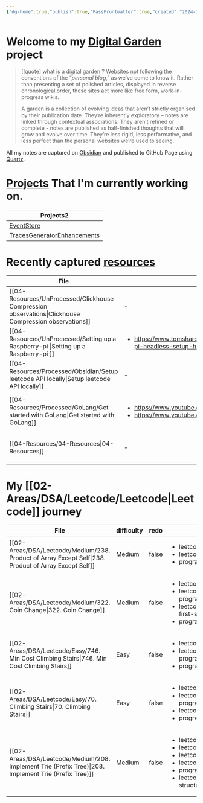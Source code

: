 ```yaml
---
{"dg-home":true,"publish":true,"PassFrontmatter":true,"created":"2024-12-18T20:40:04.792+05:30","updated":"2025-01-09T21:16:47.436+05:30"}
---
```



# Welcome to my [Digital Garden](https://maggieappleton.com/garden-history/) project

> [!quote] what is a digital garden ?
> Websites not following the conventions of the “_personal blog_,” as we’ve come to know it. Rather than presenting a set of polished articles, displayed in reverse chronological order, these sites act more like free form, work-in-progress wikis.
> 
> A garden is a collection of evolving ideas that aren’t strictly organised by their publication date. They’re inherently exploratory – notes are linked through contextual associations. They aren’t refined or complete - notes are published as half-finished thoughts that will grow and evolve over time. They’re less rigid, less performative, and less perfect than the personal websites we’re used to seeing.

All my notes are captured on [Obsidian](https://obsidian.md/) and published to GitHub Page using [Quartz](https://quartz.jzhao.xyz/). 
# [Projects](03-Projects) That I'm currently working on. 

<div><table class="dataview table-view-table"><thead class="table-view-thead"><tr class="table-view-tr-header"><th class="table-view-th"><span>Projects</span><span class="dataview small-text">2</span></th></tr></thead><tbody class="table-view-tbody"><tr><td><span><a data-tooltip-position="top" aria-label="EventStore" data-href="EventStore" href="EventStore" class="internal-link" target="_blank" rel="noopener nofollow">EventStore</a></span></td></tr><tr><td><span><a data-tooltip-position="top" aria-label="TracesGeneratorEnhancements" data-href="TracesGeneratorEnhancements" href="TracesGeneratorEnhancements" class="internal-link" target="_blank" rel="noopener nofollow">TracesGeneratorEnhancements</a></span></td></tr></tbody></table></div>

# Recently captured [resources](04-Resources)
| File                                                                                                     | url                                                                                                               | Description                                         | type  | tags                                                                          | Date                        |
| -------------------------------------------------------------------------------------------------------- | ----------------------------------------------------------------------------------------------------------------- | --------------------------------------------------- | ----- | ----------------------------------------------------------------------------- | --------------------------- |
| [[04-Resources/UnProcessed/Clickhouse Compression observations\|Clickhouse Compression observations]] | \-                                                                                                                | \-                                                  | Note  | <ul><li>Database/Clickhouse</li><li>Database/Clickhouse/Compression</li></ul> | 11:21 AM - January 08, 2025 |
| [[04-Resources/UnProcessed/Setting up a Raspberry-pi \|Setting up a Raspberry-pi ]]                   | <ul><li>https://www.tomshardware.com/reviews/raspberry-pi-headless-setup-how-to,6028.html</li></ul>               | \-                                                  | Guide | \-                                                                            | 6:33 PM - January 05, 2025  |
| [[04-Resources/Processed/Obsidian/Setup leetcode API locally\|Setup leetcode API locally]]            | \-                                                                                                                | How to setup leetcode API locally                   | Guide | <ul><li>leetcode/setup</li></ul>                                              | 8:08 PM - December 29, 2024 |
| [[04-Resources/Processed/GoLang/Get started with GoLang\|Get started with GoLang]]                    | <ul><li>https://www.youtube.com/watch?v=yyUHQIec83I</li><li>https://www.youtube.com/watch?v=XCZWyN9ZbEQ</li></ul> | A Crash course on how to start understanding GoLang | Video | <ul><li>go</li><li>ProgrammingLanguages/go</li><li>CrashCourse</li></ul>      | 1:20 PM - December 26, 2024 |
| [[04-Resources/04-Resources\|04-Resources]]                                                           | \-                                                                                                                | \-                                                  | \-    | \-                                                                            | 9:11 AM - December 26, 2024 |


# My [[02-Areas/DSA/Leetcode/Leetcode\|Leetcode]] journey
| File                                                                                                     | difficulty | redo  | tags                                                                                                                                                                           | file.ctime                  |
| -------------------------------------------------------------------------------------------------------- | ---------- | ----- | ------------------------------------------------------------------------------------------------------------------------------------------------------------------------------ | --------------------------- |
| [[02-Areas/DSA/Leetcode/Medium/238. Product of Array Except Self\|238. Product of Array Except Self]] | Medium     | false | <ul><li>leetcode/array</li><li>leetcode/prefix-sum</li><li>programming/practice</li></ul>                                                                                      | 9:54 AM - January 03, 2025  |
| [[02-Areas/DSA/Leetcode/Medium/322. Coin Change\|322. Coin Change]]                                   | Medium     | false | <ul><li>leetcode/array</li><li>leetcode/dynamic-programming</li><li>leetcode/breadth-first-search</li><li>programming/practice</li></ul>                                       | 8:27 PM - January 02, 2025  |
| [[02-Areas/DSA/Leetcode/Easy/746. Min Cost Climbing Stairs\|746. Min Cost Climbing Stairs]]           | Easy       | false | <ul><li>leetcode/array</li><li>leetcode/dynamic-programming</li><li>programming/practice</li></ul>                                                                             | 8:57 AM - January 02, 2025  |
| [[02-Areas/DSA/Leetcode/Easy/70. Climbing Stairs\|70. Climbing Stairs]]                               | Easy       | false | <ul><li>leetcode/math</li><li>leetcode/dynamic-programming</li><li>leetcode/memoization</li><li>programming/practice</li></ul>                                                 | 7:27 AM - January 02, 2025  |
| [[02-Areas/DSA/Leetcode/Medium/208. Implement Trie (Prefix Tree)\|208. Implement Trie (Prefix Tree)]] | Medium     | false | <ul><li>leetcode/hash-table</li><li>leetcode/string</li><li>leetcode/design</li><li>leetcode/trie</li><li>programming/practice</li><li>leetcode/build-data-structure</li></ul> | 9:17 PM - December 31, 2024 |

